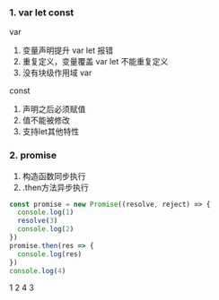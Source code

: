 ### 1. var let const 
var
1. 变量声明提升 var  let 报错
2. 重复定义，变量覆盖 var  let 不能重复定义
3. 没有块级作用域 var
   
const 
1. 声明之后必须赋值
2. 值不能被修改
3. 支持let其他特性

### 2. promise
1. 构造函数同步执行
2. .then方法异步执行
```javascript
const promise = new Promise((resolve, reject) => {
  console.log(1)
  resolve(3)
  console.log(2)
})
promise.then(res => {
  console.log(res)
})
console.log(4)
```
1 2 4 3
